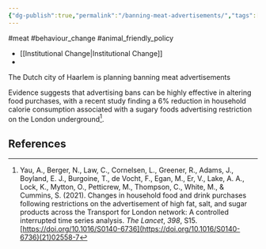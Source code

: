 ```yaml
---
{"dg-publish":true,"permalink":"/banning-meat-advertisements/","tags":["#meat","#behaviour_change","#animal_friendly_policy"],"created":"2025-10-23T17:42:41.233+01:00","updated":"2025-10-23T18:06:08.590+01:00"}
---
```


#meat #behaviour_change #animal_friendly_policy

- [[Institutional Change\|Institutional Change]]
- 

The Dutch city of Haarlem is planning banning meat advertisements

Evidence suggests that advertising bans can be highly effective in altering food purchases, with a recent study finding a 6% reduction in household calorie consumption associated with a sugary foods advertising restriction on the London underground[^1].

## References
[^1]: Yau, A., Berger, N., Law, C., Cornelsen, L., Greener, R., Adams, J., Boyland, E. J., Burgoine, T., de Vocht, F., Egan, M., Er, V., Lake, A. A., Lock, K., Mytton, O., Petticrew, M., Thompson, C., White, M., & Cummins, S. (2021). Changes in household food and drink purchases following restrictions on the advertisement of high fat, salt, and sugar products across the Transport for London network: A controlled interrupted time series analysis. _The Lancet_, _398_, S15. [https://doi.org/10.1016/S0140-6736](https://doi.org/10.1016/S0140-6736)(21)02558-7